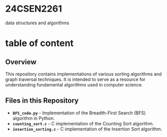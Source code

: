 # 24CSEN2261
data structures and algorithms

# table of content
## Overview
This repository contains implementations of various sorting algorithms and graph traversal techniques. It is intended to serve as a resource for understanding fundamental algorithms used in computer science.

## Files in this Repository
- **`BFS_code.py`** - Implementation of the Breadth-First Search (BFS) algorithm in Python.
- **`counting_sort.c`** - C implementation of the Counting Sort algorithm.
- **`insertion_sorting.c`** - C implementation of the Insertion Sort algorithm.
